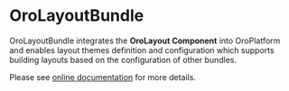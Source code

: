 # OroLayoutBundle

OroLayoutBundle integrates the **OroLayout Component** into OroPlatform and enables layout themes definition and configuration which supports building layouts based on the configuration of other bundles.

Please see [online documentation](https://doc.oroinc.com/backend/bundles/platform/LayoutBundle/) for more details.
